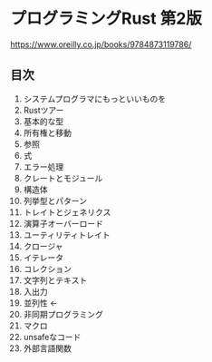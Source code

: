# プログラミングRust 第2版

https://www.oreilly.co.jp/books/9784873119786/

## 目次

1. システムプログラマにもっといいものを
2. Rustツアー
3. 基本的な型
4. 所有権と移動
5. 参照
6. 式
7. エラー処理
8. クレートとモジュール
9. 構造体
10. 列挙型とパターン
11. トレイトとジェネリクス
12. 演算子オーバーロード
13. ユーティリティトレイト
14. クロージャ
15. イテレータ
16. コレクション
17. 文字列とテキスト
18. 入出力
19. 並列性 <-
20. 非同期プログラミング
21. マクロ
22. unsafeなコード
23. 外部言語関数

